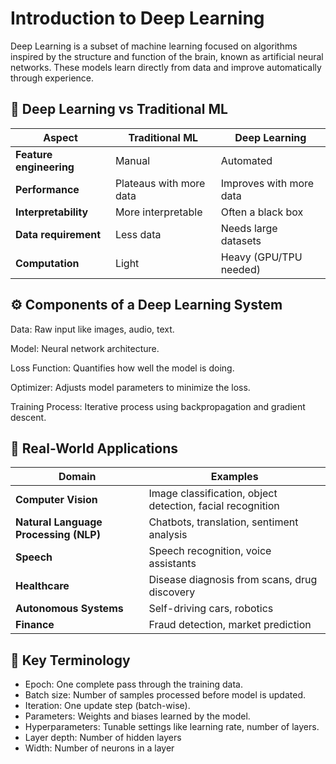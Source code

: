# Introduction to Deep Learning
Deep Learning is a subset of machine learning focused on algorithms inspired by the structure and function of the brain, known as artificial neural networks. These models learn directly from data and improve automatically through experience.

## 🧬 Deep Learning vs Traditional ML
| Aspect                  | Traditional ML          | Deep Learning           |
| ----------------------- | ----------------------- | ----------------------- |
| **Feature engineering** | Manual                  | Automated               |
| **Performance**         | Plateaus with more data | Improves with more data |
| **Interpretability**    | More interpretable      | Often a black box       |
| **Data requirement**    | Less data               | Needs large datasets    |
| **Computation**         | Light                   | Heavy (GPU/TPU needed)  |


## ⚙️ Components of a Deep Learning System
Data: Raw input like images, audio, text.

Model: Neural network architecture.

Loss Function: Quantifies how well the model is doing.

Optimizer: Adjusts model parameters to minimize the loss.

Training Process: Iterative process using backpropagation and gradient descent.

## 🔬 Real-World Applications

| Domain                                | Examples                                                   |
| ------------------------------------- | ---------------------------------------------------------- |
| **Computer Vision**                   | Image classification, object detection, facial recognition |
| **Natural Language Processing (NLP)** | Chatbots, translation, sentiment analysis                  |
| **Speech**                            | Speech recognition, voice assistants                       |
| **Healthcare**                        | Disease diagnosis from scans, drug discovery               |
| **Autonomous Systems**                | Self-driving cars, robotics                                |
| **Finance**                           | Fraud detection, market prediction                         |

## 🧩 Key Terminology
- Epoch: One complete pass through the training data.
- Batch size: Number of samples processed before model is updated.
- Iteration: One update step (batch-wise).
- Parameters: Weights and biases learned by the model.
- Hyperparameters: Tunable settings like learning rate, number of layers.
- Layer depth: Number of hidden layers
- Width: Number of neurons in a layer




